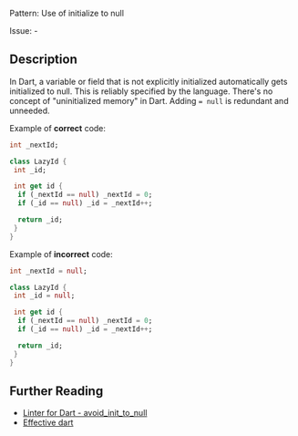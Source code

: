 Pattern: Use of initialize to null

Issue: -

## Description

In Dart, a variable or field that is not explicitly initialized automatically
gets initialized to null. This is reliably specified by the language. There's
no concept of "uninitialized memory" in Dart. Adding `= null` is redundant and
unneeded.

Example of **correct** code:
```dart
int _nextId;

class LazyId {
 int _id;

 int get id {
  if (_nextId == null) _nextId = 0;
  if (_id == null) _id = _nextId++;

  return _id;
 }
}
```

Example of **incorrect** code:
```dart
int _nextId = null;

class LazyId {
 int _id = null;

 int get id {
  if (_nextId == null) _nextId = 0;
  if (_id == null) _id = _nextId++;

  return _id;
 }
}
```

## Further Reading

* [Linter for Dart - avoid_init_to_null](https://dart-lang.github.io/linter/lints/avoid_init_to_null.html)
* [Effective dart](https://dart.dev/guides/language/effective-dart/usage#dont-explicitly-initialize-variables-to-null)